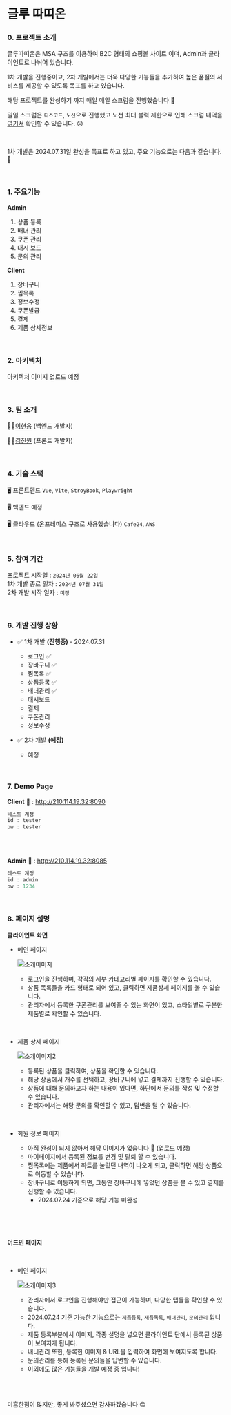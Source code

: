 # 글루 따띠온

### 0. 프로젝트 소개


<p>글루따띠온은 MSA 구조를 이용하여 B2C 형태의 쇼핑볼 사이트 이며, Admin과 클라이언트로 나뉘어 있습니다. </p>

<p>1차 개발을 진행중이고, 2차 개발에서는 더욱 다양한 기능들을 추가하여 높은 품질의 서비스를 제공할 수 있도록 목표를 하고 있습니다.</p>

<p>해당 프로젝트를 완성하기 까지 매일 매일 스크럼을 진행했습니다 🥹</p>

일일 스크럼은 ```디스코드```, ```노션```으로 진행했고 노션 최대 블럭 제한으로 인해 스크럼 내역을 [여기서](https://trello.com/b/GN2mLBAR/%EC%87%BC%ED%95%91%EB%AA%B0-%ED%94%84%EB%A1%9C%EC%A0%9D%ED%8A%B8) 확인할 수 있습니다. 😓

<br/>

<p>1차 개발은 2024.07.31일 완성을 목표로 하고 있고, 주요 기능으로는 다음과 같습니다. 🌟</p>


<br/>

### 1. 주요기능
<b>Admin</b>
1. 상품 등록
2. 배너 관리
3. 쿠폰 관리
4. 대시 보드
5. 문의 관리


<b>Client</b>
1. 장바구니
2. 찜목록
3. 정보수정
4. 쿠폰발급
5. 결제
6. 제품 상세정보

<br/>


### 2. 아키텍처
아키텍처 이미지 업로드 예정

<br/>

### 3. 팀 소개
👨‍💻[이현웅](https://github.com/woong7361) (백엔드 개발자)

👨‍💻[김진원](https://github.com/hdev1004) (프론트 개발자)   

<br/>

### 4. 기술 스택

🖥️ 프론트엔드 
```Vue```, ```Vite```, ```StroyBook```, ```Playwright```

🖥️ 백엔드
예정

🖥️ 클라우드 (온프레미스 구조로 사용했습니다)
```Cafe24```, ```AWS```

<br/>


### 5. 참여 기간

프로젝트 시작일 : ```2024년 06월 22일``` <br/>
1차 개발 종료 일자 : ```2024년 07월 31일``` <br/>
2차 개발 시작 일자 : ```미정``` <br/>


<br/>

### 6. 개발 진행 상황

- ✅ 1차 개발 **(진행중)** - 2024.07.31
  - 로그인 ✅
  - 장바구니 ✅
  - 찜목록 ✅
  - 상품등록 ✅
  - 배너관리 ✅
  - 대시보드
  - 결제
  - 쿠폰관리
  - 정보수정

- ✅ 2차 개발 **(예정)**
   - 예정  
 
<br/>

### 7. Demo Page

<b>Client</b>
🔗 : <a href="http://210.114.19.32:8090" target="_blank">http://210.114.19.32:8090</a>
```javascript
테스트 계정
id : tester
pw : tester
```

<br/>
<br/>

<b>Admin</b>
🔗 : <a href="http://210.114.19.32:8085" target="_blank">http://210.114.19.32:8085</a>
```javascript
테스트 계정
id : admin
pw : 1234
```

<br/>


### 8. 페이지 설명
<b>클라이언트 화면</b>

- 메인 페이지
  
   ![소개이미지](https://github.com/user-attachments/assets/70f02264-3915-4ad2-a87d-36f913afe6b8)
   - 로그인을 진행하며, 각각의 세부 카테고리별 페이지를 확인할 수 있습니다.
   - 상품 목록들을 카드 형태로 되어 있고, 클릭하면 제품상세 페이지를 볼 수 있습니다.
   - 관리자에서 등록한 쿠폰관리를 보여줄 수 있는 화면이 있고, 스타일별로 구분한 제품별로 확인할 수 있습니다.
 
<br/>

- 제품 상세 페이지
  
   ![소개이미지2](https://github.com/user-attachments/assets/d3d6fbc5-eee7-4590-8eae-e645f2bdd017)
   - 등록된 상품을 클릭하여, 상품을 확인할 수 있습니다.
   - 해당 상품에서 개수를 선택하고, 장바구니에 넣고 결제까지 진행할 수 있습니다.
   - 상품에 대해 문의하고자 하는 내용이 있다면, 하단에서 문의를 작성 및 수정할 수 있습니다.
   - 관리자에서는 해당 문의를 확인할 수 있고, 답변을 달 수 있습니다.


<br/>

- 회원 정보 페이지
  
   - 아직 완성이 되지 않아서 해당 이미지가 없습니다 🥹 (업로드 예정)
   - 마이페이지에서 등록된 정보를 변경 및 탈퇴 할 수 있습니다.
   - 찜목록에는 제품에서 하트를 눌렀던 내역이 나오게 되고, 클릭하면 해당 상품으로 이동할 수 있습니다.
   - 장바구니로 이동하게 되면, 그동안 장바구니에 넣었던 상품을 볼 수 있고 결제를 진행할 수 있습니다.
      - 2024.07.24 기준으로 해당 기능 미완성

<br/>
<br/>
<br/>

<b>어드민 페이지</b>

<br/>

- 메인 페이지
  
   ![소개이미지3](https://github.com/user-attachments/assets/1dd58ef6-e1e7-45cf-bb5e-4cfbc19330da)
   - 관리자에서 로그인을 진행해야만 접근이 가능하며, 다양한 탭들을 확인할 수 있습니다.
   - 2024.07.24 기준 가능한 기능으로는 `제품등록`, `제품목록`, `배너관리`, `문의관리` 입니다.
   - 제품 등록부분에서 이미지, 각종 설명을 넣으면 클라이언트 단에서 등록된 상품이 보여지게 됩니다.
   - 배너관리 또한, 등록한 이미지 & URL을 입력하여 화면에 보여지도록 합니다.
   - 문의관리를 통해 등록된 문의들을 답변할 수 있습니다.
   - 이외에도 많은 기능들을 개발 예정 중 입니다!

<br/>
<br/>

<p>미흡한점이 많지만, 좋게 봐주셨으면 감사하겠습니다 😊</p>
